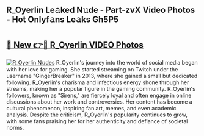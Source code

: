 ## R_Oyerlin Le𝚊ked N𝚞de - Part-zvX Video Photos - Hot Onlyf𝚊ns Le𝚊ks Gh5P5

# <h2><a href="http://ab18605.deff.icu/?id=R_Oyerlin">🔗 New 👉🔴 R_Oyerlin VIDEO Photos</a></h2>

[![R_Oyerlin N𝚞des](https://i.imgur.com/rIISA9y.gif)](http://ab18605.deff.icu/?id=R_Oyerlin)
R_Oyerlin's journey into the world of social media began with her love for gaming. She started streaming on Twitch under the username "GingerBreaker" in 2013, where she gained a small but dedicated following. R_Oyerlin's charisma and infectious energy shone through her streams, making her a popular figure in the gaming community. R_Oyerlin's followers, known as "Sirens," are fiercely loyal and often engage in online discussions about her work and controversies. Her content has become a cultural phenomenon, inspiring fan art, memes, and even academic analysis. Despite the criticism, R_Oyerlin's popularity continues to grow, with some fans praising her for her authenticity and defiance of societal norms.
